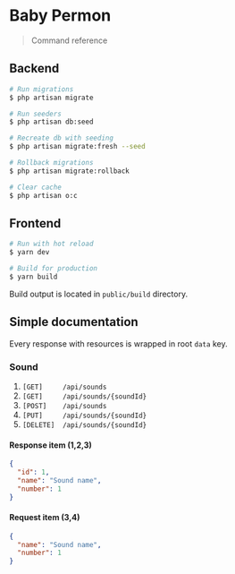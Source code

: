 # Baby Permon

> Command reference

## Backend

```bash
# Run migrations
$ php artisan migrate

# Run seeders
$ php artisan db:seed

# Recreate db with seeding
$ php artisan migrate:fresh --seed

# Rollback migrations
$ php artisan migrate:rollback

# Clear cache
$ php artisan o:c
```

## Frontend

```bash
# Run with hot reload
$ yarn dev

# Build for production
$ yarn build
```

Build output is located in `public/build` directory.

## Simple documentation

Every response with resources is wrapped in root `data` key.

### Sound

1. `[GET]     /api/sounds`
2. `[GET]     /api/sounds/{soundId}`
3. `[POST]    /api/sounds`
4. `[PUT]     /api/sounds/{soundId}`
5. `[DELETE]  /api/sounds/{soundId}`

#### Response item (1,2,3)

```json
{
  "id": 1,
  "name": "Sound name",
  "number": 1
}
```

#### Request item (3,4)

```json
{
  "name": "Sound name",
  "number": 1
}
```
